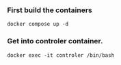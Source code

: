 ### First build the containers
```
docker compose up -d
```

### Get into controler container.
```
docker exec -it controler /bin/bash
```
